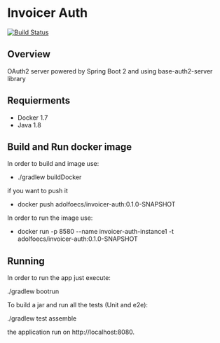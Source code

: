 # Invoicer Auth

[![Build Status](https://travis-ci.org/caelwinner/invoicer-auth.svg?branch=master)](https://travis-ci.org/caelwinner/invoicer-auth)

## Overview

OAuth2 server powered by Spring Boot 2 and using base-auth2-server library

## Requierments
- Docker 1.7
- Java 1.8


## Build and Run docker image

In order to build and image use:
- ./gradlew buildDocker

if you want to push it
- docker push adolfoecs/invoicer-auth:0.1.0-SNAPSHOT

In order to run the image use:

- docker run -p 8580 --name invoicer-auth-instance1 -t adolfoecs/invoicer-auth:0.1.0-SNAPSHOT

## Running

In order to run the app just execute:

./gradlew bootrun

To build a jar and run all the tests (Unit and e2e):

./gradlew test assemble

the application run on http://localhost:8080.